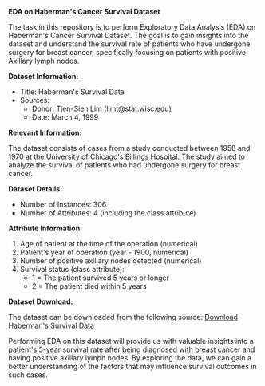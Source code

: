 **EDA on Haberman's Cancer Survival Dataset**

The task in this repository is to perform Exploratory Data Analysis (EDA) on Haberman's Cancer Survival Dataset. The goal is to gain insights into the dataset and understand the survival rate of patients who have undergone surgery for breast cancer, specifically focusing on patients with positive Axillary lymph nodes.

**Dataset Information:**

- Title: Haberman's Survival Data
- Sources:
  - Donor: Tjen-Sien Lim (limt@stat.wisc.edu)
  - Date: March 4, 1999

**Relevant Information:**

The dataset consists of cases from a study conducted between 1958 and 1970 at the University of Chicago's Billings Hospital. The study aimed to analyze the survival of patients who had undergone surgery for breast cancer.

**Dataset Details:**

- Number of Instances: 306
- Number of Attributes: 4 (including the class attribute)

**Attribute Information:**

1. Age of patient at the time of the operation (numerical)
2. Patient's year of operation (year - 1900, numerical)
3. Number of positive axillary nodes detected (numerical)
4. Survival status (class attribute):
   - 1 = The patient survived 5 years or longer
   - 2 = The patient died within 5 years

**Dataset Download:**

The dataset can be downloaded from the following source:
[Download Haberman's Survival Data](https://www.kaggle.com/gilsousa/habermans-survival-data-set)

Performing EDA on this dataset will provide us with valuable insights into a patient's 5-year survival rate after being diagnosed with breast cancer and having positive axillary lymph nodes. By exploring the data, we can gain a better understanding of the factors that may influence survival outcomes in such cases.
